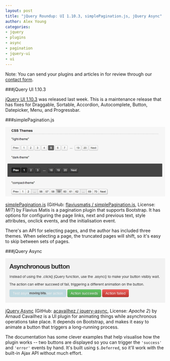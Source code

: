 ```yaml
---
layout: post
title: "jQuery Roundup: UI 1.10.3, simplePagination.js, jQuery Async"
author: Alex Young
categories:
- jquery
- plugins
- async
- pagination
- jquery-ui
- ui
---
```


<div class="intro">
Note: You can send your plugins and articles in for review through our <a href="/contact.html">contact form</a>.
</div>

###jQuery UI 1.10.3

[jQuery UI 1.10.3](http://blog.jqueryui.com/2013/05/jquery-ui-1-10-3/) was released last week.  This is a maintenance release that has fixes for Draggable, Sortable, Accordion, Autocomplete, Button, Datepicker, Menu, and Progressbar.

###simplePagination.js

![simplePagination](/images/posts/simplepagination.png)

[simplePagination.js](http://flaviusmatis.github.io/simplePagination.js/) (GitHub: [flaviusmatis / simplePagination.js](https://github.com/flaviusmatis/simplePagination.js), License: _MIT_) by Flavius Matis is a pagination plugin that supports Bootstrap.  It has options for configuring the page links, next and previous text, style attributes, onclick events, and the initialisation event.

There's an API for selecting pages, and the author has included three themes.  When selecting a page, the truncated pages will shift, so it's easy to skip between sets of pages.

###jQuery Async

![jQuery Async](/images/posts/jqasync.png)

[jQuery Async](http://acavailhez.github.io/jquery-async/demo.html) (GitHub: [acavailhez / jquery-async](https://github.com/acavailhez/jquery-async), License: _Apache 2_) by Arnaud Cavailhez is a UI plugin for animating things while asynchronous operations take place.  It depends on Bootstrap, and makes it easy to animate a button that triggers a long-running process.

The documentation has some clever examples that help visualise how the plugin works -- two buttons are displayed so you can trigger the `'success'` and `'error'` events by hand.  It's built using `$.Deferred`, so it'll work with the built-in Ajax API without much effort.

